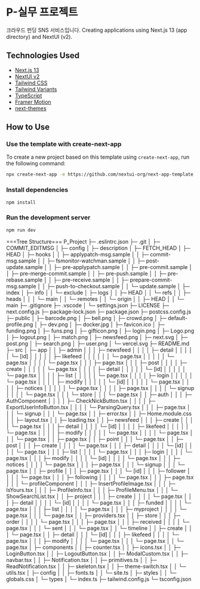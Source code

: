 # P-실무 프로젝트
크라우드 펀딩 SNS 서비스입니다.
Creating applications using Next.js 13 (app directory) and NextUI (v2).

## Technologies Used

- [Next.js 13](https://nextjs.org/docs/getting-started)
- [NextUI v2](https://nextui.org/)
- [Tailwind CSS](https://tailwindcss.com/)
- [Tailwind Variants](https://tailwind-variants.org)
- [TypeScript](https://www.typescriptlang.org/)
- [Framer Motion](https://www.framer.com/motion/)
- [next-themes](https://github.com/pacocoursey/next-themes)

## How to Use


### Use the template with create-next-app

To create a new project based on this template using `create-next-app`, run the following command:

```bash
npx create-next-app -e https://github.com/nextui-org/next-app-template
```

### Install dependencies

```bash
npm install
```

### Run the development server

```bash
npm run dev
```

===Tree Structure===
P_Project
├─ .eslintrc.json
├─ .git
│  ├─ COMMIT_EDITMSG
│  ├─ config
│  ├─ description
│  ├─ FETCH_HEAD
│  ├─ HEAD
│  ├─ hooks
│  │  ├─ applypatch-msg.sample
│  │  ├─ commit-msg.sample
│  │  ├─ fsmonitor-watchman.sample
│  │  ├─ post-update.sample
│  │  ├─ pre-applypatch.sample
│  │  ├─ pre-commit.sample
│  │  ├─ pre-merge-commit.sample
│  │  ├─ pre-push.sample
│  │  ├─ pre-rebase.sample
│  │  ├─ pre-receive.sample
│  │  ├─ prepare-commit-msg.sample
│  │  ├─ push-to-checkout.sample
│  │  └─ update.sample
│  ├─ index
│  ├─ info
│  │  └─ exclude
│  ├─ logs
│  │  ├─ HEAD
│  │  └─ refs
│  │     ├─ heads
│  │     │  └─ main
│  │     └─ remotes
│  │        └─ origin
│  │           ├─ HEAD
│  │           └─ main
├─ .gitignore
├─ .vscode
│  └─ settings.json
├─ LICENSE
├─ next.config.js
├─ package-lock.json
├─ package.json
├─ postcss.config.js
├─ public
│  ├─ barcode.png
│  ├─ bell.png
│  ├─ crowd.png
│  ├─ default-profile.png
│  ├─ dev.png
│  ├─ docker.jpg
│  ├─ favicon.ico
│  ├─ funding.png
│  ├─ funs.png
│  ├─ gifticon.png
│  ├─ login.png
│  ├─ Logo.png
│  ├─ logout.png
│  ├─ match.png
│  ├─ newsfeed.png
│  ├─ next.svg
│  ├─ post.png
│  ├─ search.png
│  ├─ user.png
│  └─ vercel.svg
├─ README.md
├─ src
│  ├─ app
│  │  ├─ admin
│  │  │  ├─ newsfeed
│  │  │  │  ├─ detail
│  │  │  │  │  └─ [id]
│  │  │  │  │     ├─ likefeed
│  │  │  │  │     │  └─ page.tsx
│  │  │  │  │     └─ page.tsx
│  │  │  │  └─ page.tsx
│  │  │  ├─ page.tsx
│  │  │  ├─ post
│  │  │  │  ├─ create
│  │  │  │  │  └─ page.tsx
│  │  │  │  ├─ detail
│  │  │  │  │  └─ [id]
│  │  │  │  │     └─ page.tsx
│  │  │  │  ├─ list
│  │  │  │  │  └─ page.tsx
│  │  │  │  ├─ login
│  │  │  │  │  └─ page.tsx
│  │  │  │  ├─ modify
│  │  │  │  │  └─ [id]
│  │  │  │  │     └─ page.tsx
│  │  │  │  ├─ notices
│  │  │  │  │  └─ page.tsx
│  │  │  │  ├─ page.tsx
│  │  │  │  └─ signup
│  │  │  │     └─ page.tsx
│  │  │  └─ store
│  │  │     └─ page.tsx
│  │  ├─ auth
│  │  │  ├─ AuthComponent
│  │  │  │  ├─ CheckNickButton.tsx
│  │  │  │  ├─ ExportUserInfoButton.tsx
│  │  │  │  └─ ParsingQuery.tsx
│  │  │  ├─ page.tsx
│  │  │  └─ signup
│  │  │     └─ page.tsx
│  │  ├─ error.tsx
│  │  ├─ Home.module.css
│  │  ├─ layout.tsx
│  │  ├─ loading.tsx
│  │  ├─ newsfeed
│  │  │  ├─ create
│  │  │  │  └─ page.tsx
│  │  │  ├─ detail
│  │  │  │  └─ [id]
│  │  │  │     ├─ likefeed
│  │  │  │     │  └─ page.tsx
│  │  │  │     ├─ modify
│  │  │  │     │  └─ page.tsx
│  │  │  │     └─ page.tsx
│  │  │  └─ page.tsx
│  │  ├─ page.tsx
│  │  ├─ point
│  │  │  └─ page.tsx
│  │  ├─ post
│  │  │  ├─ create
│  │  │  │  └─ page.tsx
│  │  │  ├─ detail
│  │  │  │  └─ [id]
│  │  │  │     └─ page.tsx
│  │  │  ├─ list
│  │  │  │  └─ page.tsx
│  │  │  ├─ login
│  │  │  │  └─ page.tsx
│  │  │  ├─ modify
│  │  │  │  └─ [id]
│  │  │  │     └─ page.tsx
│  │  │  ├─ notices
│  │  │  │  └─ page.tsx
│  │  │  ├─ page.tsx
│  │  │  └─ signup
│  │  │     └─ page.tsx
│  │  ├─ profile
│  │  │  ├─ page.tsx
│  │  │  └─ [id]
│  │  │     ├─ follower
│  │  │     │  └─ page.tsx
│  │  │     ├─ following
│  │  │     │  └─ page.tsx
│  │  │     ├─ page.tsx
│  │  │     └─ profileComponent
│  │  │        ├─ InsertProfileImage.tsx
│  │  │        ├─ IsYours.tsx
│  │  │        ├─ ProfileInfo.tsx
│  │  │        ├─ ProfileMenu.tsx
│  │  │        └─ ShowSearchList.tsx
│  │  ├─ project
│  │  │  ├─ create
│  │  │  │  └─ page.tsx
│  │  │  ├─ detail
│  │  │  │  └─ [id]
│  │  │  │     └─ page.tsx
│  │  │  ├─ funded
│  │  │  │  └─ page.tsx
│  │  │  ├─ list
│  │  │  │  └─ page.tsx
│  │  │  ├─ myproject
│  │  │  │  └─ page.tsx
│  │  │  └─ page.tsx
│  │  ├─ providers.tsx
│  │  ├─ store
│  │  │  ├─ order
│  │  │  │  └─ page.tsx
│  │  │  ├─ page.tsx
│  │  │  ├─ received
│  │  │  │  └─ page.tsx
│  │  │  └─ sent
│  │  │     └─ page.tsx
│  │  └─ timeline
│  │     ├─ create
│  │     │  └─ page.tsx
│  │     ├─ detail
│  │     │  └─ [id]
│  │     │     ├─ likefeed
│  │     │     │  └─ page.tsx
│  │     │     ├─ modify
│  │     │     │  └─ page.tsx
│  │     │     └─ page.tsx
│  │     └─ page.tsx
│  ├─ components
│  │  ├─ counter.tsx
│  │  ├─ icons.tsx
│  │  ├─ LoginButton.tsx
│  │  ├─ LogoutButton.tsx
│  │  ├─ ModalCustom.tsx
│  │  ├─ navbar.tsx
│  │  ├─ Notification.tsx
│  │  ├─ primitives.ts
│  │  ├─ ReadNotification.tsx
│  │  ├─ skeleton.tsx
│  │  ├─ theme-switch.tsx
│  │  └─ utils.tsx
│  ├─ config
│  │  ├─ fonts.ts
│  │  └─ site.ts
│  ├─ styles
│  │  └─ globals.css
│  └─ types
│     └─ index.ts
├─ tailwind.config.js
└─ tsconfig.json
```
